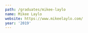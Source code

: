 ```yaml
---
path: /graduates/mikee-laylo
name: Mikee Laylo
website: https://www.mikeelaylo.com/
year: '2019'
---
```

